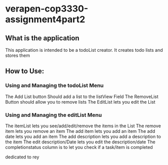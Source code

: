 # verapen-cop3330-assignment4part2
## **What is the application**
This application is intended to be a todoList creator. It creates todo lists and stores them
## **How to Use:**
### **Using and Managing the todoList Menu**
The Add List button Should add a list to the listView Field
The RemoveList Button should allow you to remove lists
The EditList lets you edit the List
### **Using and Managing the editList Menu**
The itemList lets you see/add/edit/remove the items in the List
The remove item lets you remove an item
The add item lets you add an item
The add date lets you add an item
The add description lets you add a description to the item
The edit description/Date lets you edit the description/date
The completionstatus column is to let you check if a task/item is completed

dedicated to rey
